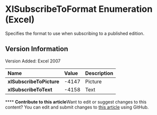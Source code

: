 
# XlSubscribeToFormat Enumeration (Excel)

Specifies the format to use when subscribing to a published edition.


## Version Information

Version Added: Excel 2007 



|**Name**|**Value**|**Description**|
|:-----|:-----|:-----|
| **xlSubscribeToPicture**|-4147|Picture|
| **xlSubscribeToText**|-4158|Text|

****   **Contribute to this article**Want to edit or suggest changes to this content? You can edit and submit changes to  [this article](https://github.com/jhershey00/VBA_Excel_Test/OpenXMLCon/articles/86dbfc91-fde8-d829-3377-fac14f9da9bd.md) using GitHub.

